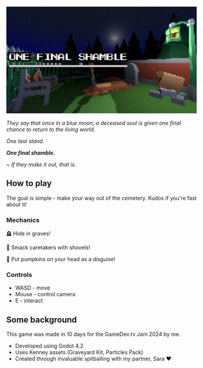 ![alt text](media/image.png)

*They say that once in a blue moon, a deceased soul is given one final chance to return to the living world.*

*One last stand.*

***One final shamble.***

~ *If they make it out, that is.*

## How to play

The goal is simple - make your way out of the cemetery. Kudos if you're fast about it!

### Mechanics

🪦 Hide in graves!

🔨 Smack caretakers with shovels!

🎃 Put pumpkins on your head as a disguise!

### Controls

* WASD - move
* Mouse - control camera
* E - interact

## Some background

This game was made in 10 days for the GameDev.tv Jam 2024 by me.

* Developed using Godot 4.2
* Uses Kenney assets (Graveyard Kit, Particles Pack)
* Created through invaluable spitballing with my partner, Sara ❤️